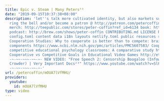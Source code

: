 ```yaml
---
title: Epic v. Steam | Many Peters⁵³
date: "2019-09-15T10:37:38+08:00"
description: 'let''s talk more cultivated identity, but also markets subscribe and
  ring the bell and/or become a patron @ http://patreon.com/petercoffin follow: http://twitter.com/petercoffin
  merch: http://teepublic.com/stores/peter-coffin?ref_id=6134 book: http://amzn.to/32aT4FJ
  podcast: http://brew.com/shows/peter-coffin CONTRIBUTING.md LICENSE README.md archetypes
  config.toml content data i18n layouts netlify.toml public resources scripts static
  Cooperation Studies: Why to cooperate is better than to compete: brain and personality
  components https://www.ncbi.nlm.nih.gov/pmc/articles/PMC5607583/ Cooperative versus
  competitive educational psychology classrooms: A comparative study https://www.sciencedirect.com/science/article/pii/S0742051X86800087
  Cooperative vs Competitive Goals in Educational Video Games http://etd.fcla.edu/CF/CFE0004603/Smith_Peter_-_Disseration_Ver_8.pdf
  -~-~~-~~~-~~-~- NEW VIDEO: "Free Speech 2: Censorship Boogaloo (Infowars, Steven
  Crowder) | Very Important Docs²³" https://www.youtube.com/watch?v=SlFdykutQ0g&list=PL9oHQnEByWyXObkJN9YYQS9hxBjpN8RLG
  -~-~~-~~~-~~-~-'
url: /petercoffin/mOUA7lVfMHU/
providers:
  youtube:
    id: mOUA7lVfMHU
type: video
---
```

